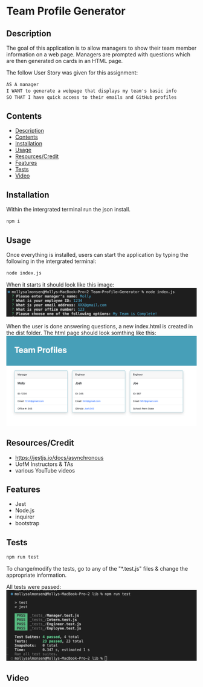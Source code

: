 # Team Profile Generator

## Description
The goal of this application is to allow managers to show their team member information on a web page. Managers are prompted with questions which are then generated on cards in an HTML page. 


The follow User Story was given for this assignment:

```md
AS A manager
I WANT to generate a webpage that displays my team's basic info
SO THAT I have quick access to their emails and GitHub profiles
```

## Contents
  - [Description](#description)
  - [Contents](#contents)
  - [Installation](#installation)
  - [Usage](#usage)
  - [Resources/Credit](#resourcescredit)
  - [Features](#features)
  - [Tests](#tests)
  - [Video](#video)

## Installation
Within the intergrated terminal run the json install. 
```md
npm i
```
## Usage
Once everything is installed, users can start the application by typing the following in the intergrated terminal:
```md
node index.js
```
When it starts it should look like this image:
![Starting Image](./images/Starting%20Index.png)

When the user is done answering questions, a new index.html is created in the dist folder. The html page should look somthing like this:
![browser HTML](./images/Team%20Profiles%20HTML.png)

## Resources/Credit
* https://jestjs.io/docs/asynchronous 
* UofM Instructors & TAs
* various YouTube videos

## Features
* Jest 
* Node.js
* inquirer
* bootstrap

## Tests
```md
npm run test
```
To change/modify the tests, go to any of the "*.test.js" files & change the appropriate information. 

All tests were passed:
![passed tests](./images/Passed%20Tests.png)

## Video